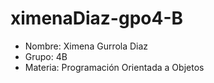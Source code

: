 # ximenaDiaz-gpo4-B
- Nombre: Ximena Gurrola Diaz
- Grupo: 4B
- Materia: Programación Orientada a Objetos
